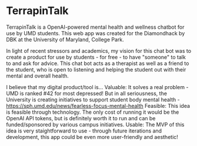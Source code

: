 # TerrapinTalk
TerrapinTalk is a OpenAI-powered mental health and wellness chatbot for use by UMD students. This web app was created for the Diamondhack by DBK at the University of Maryland, College Park.

In light of recent stressors and academics, my vision for this chat bot was to create a product for use by students - for free - to have "someone" to talk to and ask for advice. This chat bot acts as a therapist as well as a friend to the student, who is open to listening and helping the student out with their mental and overall health.

I believe that my digital product/tool is...
Valuable: It solves a real problem - UMD is ranked #42 for most depressed! But in all seriousness, the University is creating initiatives to support student body mental health - https://sph.umd.edu/news/fearless-focus-mental-health
Feasible: This idea is feasible through technology. The only cost of running it would be the OpenAI API tokens, but is definitely worth it to run and can be funded/sponsored by various campus initiatives.
Usable: The MVP of this idea is very staightforward to use - through future iterations and development, this app could be even more user-friendly and aesthetic!
